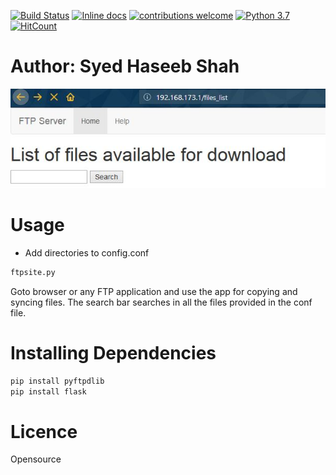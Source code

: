 
[![Build Status](https://travis-ci.org/QuantumNovice/Python-FTP-App-for-file-transfer.svg?branch=master)](https://travis-ci.org/QuantumNovice/Python-FTP-App-for-file-transfer)
[![Inline docs](http://inch-ci.org/github/QuantumNovice/Python-FTP-App-for-file-transfer.svg?branch=master)](http://inch-ci.org/github/QuantumNovice/Python-FTP-App-for-file-transfer)
[![contributions welcome](https://img.shields.io/badge/contributions-welcome-brightgreen.svg?style=flat)](https://github.com/dwyl/esta/issues)
[![Python 3.7](https://img.shields.io/badge/python-3.7-blue.svg)](https://www.python.org/downloads/release/python-370/)
[![HitCount](http://hits.dwyl.com/QuantumNovice/Python-FTP-App-for-file-transfer.svg)](http://hits.dwyl.com/QuantumNovice/Python-FTP-App-for-file-transfer)


# Author: Syed Haseeb Shah

![](https://github.com/QuantumNovice/Python-FTP-App-for-file-transfer/blob/master/search.JPG)

# Usage

* Add directories to config.conf
```bash
ftpsite.py
```
Goto browser or any FTP application and use the app for copying 
and syncing files.
The search bar searches in all the files provided in the conf file.
# Installing Dependencies
```python
pip install pyftpdlib
pip install flask
```


# Licence
Opensource
